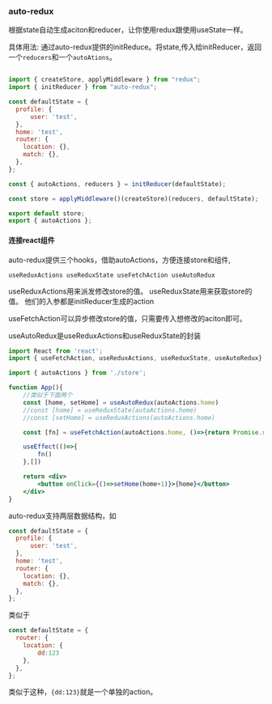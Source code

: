 ### auto-redux
根据state自动生成aciton和reducer，让你使用redux跟使用useState一样。

具体用法:
通过auto-redux提供的initReduce。将state,传入给initReducer，返回一个```reducers```和一个```autoAtions```。
```jsx

import { createStore, applyMiddleware } from "redux";
import { initReducer } from "auto-redux";

const defaultState = {
  profile: {
      user: 'test',
  },
  home: 'test',
  router: {
    location: {},
    match: {},
  },
};

const { autoActions, reducers } = initReducer(defaultState);

const store = applyMiddleware()(createStore)(reducers, defaultState);

export default store;
export { autoActions };


```

#### 连接react组件
auto-redux提供三个hooks，借助autoActions，方便连接store和组件,

```useReduxActions useReduxState useFetchAction useAutoRedux```

useReduxActions用来派发修改store的值。
useReduxState用来获取store的值。
他们的入参都是initReducer生成的action

useFetchAction可以异步修改store的值，只需要传入想修改的aciton即可。

useAutoRedux是useReduxActions和useReduxState的封装

```jsx
import React from 'react';
import { useFetchAction, useReduxActions, useReduxState, useAutoRedux} from 'auto-redux';

import { autoActions } from './store';

function App(){
    //类似于下面两个
    const [home, setHome] = useAutoRedux(autoActions.home)
    //const [home] = useReduxState(autoActions.home)
    //const [setHome] = useReduxActions(autoActions.home)

    const [fn] = useFetchAction(autoActions.home, ()=>{return Promise.resolve('1')}, (data)=>{console.log(data)})

    useEffect(()=>{
        fn()
    },[])

    return <div>
        <button onClick={()=>setHome(home+1)}>{home}</button>
    </div>
}
```

auto-redux支持两层数据结构，如
```js
const defaultState = {
  profile: {
      user: 'test',
  },
  home: 'test',
  router: {
    location: {},
    match: {},
  },
};

```
类似于
```js
const defaultState = {
  router: {
    location: {
        dd:123
    },
  },
};
```
类似于这种，```{dd:123}```就是一个单独的action。

